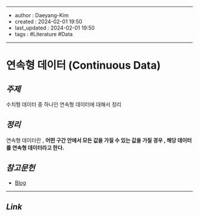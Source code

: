 
---
- author : Daeyang-Kim
- created : 2024-02-01 19:50
- last_updated : 2024-02-01 19:50
- tags : #Literature #Data
---

# 연속형 데이터 (Continuous Data)

## *주제*

수치형 데이터 중 하나인 연속형 데이터에 대해서 정리

## *정리*

연속형 데이터란 , __어떤 구간 안에서 모든 값을 가질 수 있는 값을 가질 경우 , 해당 데이터를 연속형 데이터라고 한다.__

## *참고문헌*

- [Blog](https://lucete1504.tistory.com/12)

---

## *Link*
